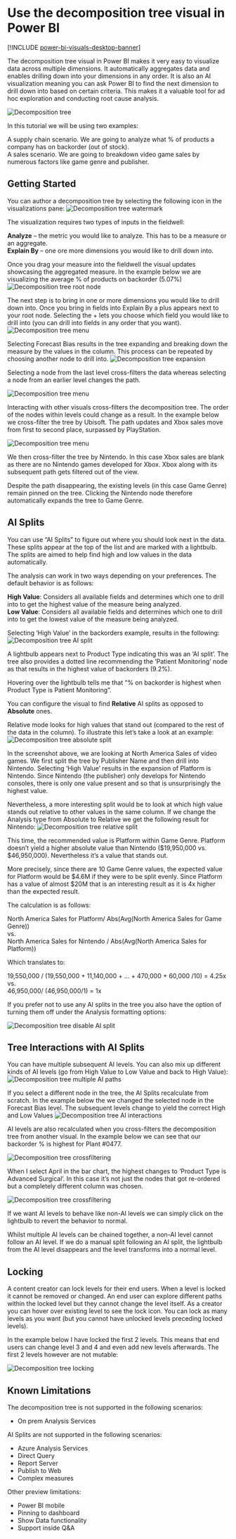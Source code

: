 # Use the decomposition tree visual in Power BI
[!INCLUDE [power-bi-visuals-desktop-banner](../includes/power-bi-visuals-desktop-banner.md)]

The decomposition tree visual in Power BI makes it very easy to visualize data across multiple dimensions. It automatically aggregates data and enables drilling down into your dimensions in any order. It is also an AI visualization meaning you can ask Power BI to find the next dimension to drill down into based on certain criteria. This makes it a valuable tool for ad hoc exploration and conducting root cause analysis.

![Decomposition tree](media/power-bi-visualization-decomposition-tree/tree-full.png)

In this tutorial we will be using two examples:

A supply chain scenario. We are going to analyze what % of products a company has on backorder (out of stock).  
A sales scenario. We are going to breakdown video game sales by numerous factors like game genre and publisher.


## Getting Started
You can author a decomposition tree by selecting the following icon in the visualizations pane:
![Decomposition tree watermark](media/power-bi-visualization-decomposition-tree/tree-watermark.png)

The visualization requires two types of inputs in the fieldwell:

**Analyze** – the metric you would like to analyze. This has to be a measure or an aggregate.  
**Explain By** – one ore more dimensions you would like to drill down into.

Once you drag your measure into the fieldwell the visual updates showcasing the aggregated measure. In the example below we are visualizing the average % of products on backorder (5.07%)
![Decomposition tree root node](media/power-bi-visualization-decomposition-tree/tree-root.png)

The next step is to bring in one or more dimensions you would like to drill down into. Once you bring in fields into Explain By a plus appears next to your root node. Selecting the + lets you choose which field you would like to drill into (you can drill into fields in any order that you want).
![Decomposition tree menu](media/power-bi-visualization-decomposition-tree/tree-menu.png)

Selecting Forecast Bias results in the tree expanding and breaking down the measure by the values in the column. This process can be repeated by choosing another node to drill into.
![Decomposition tree expansion](media/power-bi-visualization-decomposition-tree/tree-expansion.png)

Selecting a node from the last level cross-filters the data whereas selecting a node from an earlier level changes the path.

![Decomposition tree menu](media/power-bi-visualization-decomposition-tree/tree-interaction1.gif)

Interacting with other visuals cross-filters the decomposition tree. The order of the nodes within levels could change as a result.
In the example below we cross-filter the tree by Ubisoft. The path updates and Xbox sales move from first to second place, surpassed by PlayStation. 

![Decomposition tree menu](media/power-bi-visualization-decomposition-tree/tree-interaction2.gif)

We then cross-filter the tree by Nintendo. In this case Xbox sales are blank as there are no Nintendo games developed for Xbox. Xbox along with its subsequent path gets filtered out of the view.

Despite the path disappearing, the existing levels (in this case Game Genre) remain pinned on the tree. Clicking the Nintendo node therefore automatically expands the tree to Game Genre.

## AI Splits

You can use “AI Splits” to figure out where you should look next in the data. These splits appear at the top of the list and are marked with a lightbulb. The splits are aimed to help find high and low values in the data automatically.

The analysis can work in two ways depending on your preferences. The default behavior is as follows:

**High Value**: Considers all available fields and determines which one to drill into to get the highest value of the measure being analyzed.  
**Low Value**: Considers all available fields and determines which one to drill into to get the lowest value of the measure being analyzed.  

Selecting ‘High Value’ in the backorders example, results in the following:
![Decomposition tree AI split](media/power-bi-visualization-decomposition-tree/tree-ai-split.png)

A lightbulb appears next to Product Type indicating this was an ‘AI split’. The tree also provides a dotted line recommending the ‘Patient Monitoring’ node as that results in the highest value of backorders (9.2%). 

Hovering over the lightbulb tells me that “% on backorder is highest when Product Type is Patient Monitoring”.

You can configure the visual to find **Relative** AI splits as opposed to **Absolute** ones. 

Relative mode looks for high values that stand out (compared to the rest of the data in the column). To illustrate this let’s take a look at an example:
![Decomposition tree absolute split](media/power-bi-visualization-decomposition-tree/tree-ai-absolute.png)

In the screenshot above, we are looking at North America Sales of video games. We first split the tree by Publisher Name and then drill into Nintendo. Selecting ‘High Value’ results in the expansion of Platform is Nintendo. Since Nintendo (the publisher) only develops for Nintendo consoles, there is only one value present and so that is unsurprisingly the highest value.

Nevertheless, a more interesting split would be to look at which high value stands out relative to other values in the same column. If we change the Analysis type from Absolute to Relative we get the following result for Nintendo:
![Decomposition tree relative split](media/power-bi-visualization-decomposition-tree/tree-ai-relative.png)

This time, the recommended value is Platform within Game Genre.  Platform doesn’t yield a higher absolute value than Nintendo ($19,950,000 vs. $46,950,000). Nevertheless it’s a value that stands out.

More precisely, since there are 10 Game Genre values, the expected value for Platform would be $4.6M if they were to be split evenly. Since Platform has a value of almost $20M that is an interesting result as it is 4x higher than the expected result.

The calculation is as follows:

North America Sales for Platform/ Abs(Avg(North America Sales for Game Genre))  
vs.  
North America Sales for Nintendo / Abs(Avg(North America Sales for Platform))  

Which translates to:

19,550,000 / (19,550,000 + 11,140,000 + ... + 470,000 + 60,000 /10) = 4.25x  
vs.  
46,950,000/ (46,950,000/1) = 1x  

If you prefer not to use any AI splits in the tree you also have the option of turning them off under the Analysis formatting options:  

![Decomposition tree disable AI split](media/power-bi-visualization-decomposition-tree/tree-ai-disable.png)

## Tree Interactions with AI Splits

You can have multiple subsequent AI levels. You can also mix up different kinds of AI levels (go from High Value to Low Value and back to High Value):
![Decomposition tree multiple AI paths](media/power-bi-visualization-decomposition-tree/tree-multi-ai-path.png)

If you select a different node in the tree, the AI Splits recalculate from scratch. In the example below the we changed the selected node in the Forecast Bias level. The subsequent levels change to yield the correct High and Low Values
![Decomposition tree AI interactions](media/power-bi-visualization-decomposition-tree/tree-ai-interactions.png)

AI levels are also recalculated when you cross-filters the decomposition tree from another visual. In the example below we can see that our backorder % is highest for Plant #0477.

![Decomposition tree crossfiltering](media/power-bi-visualization-decomposition-tree/tree-ai-crossfilter1.png)

When I select April in the bar chart, the highest changes to ‘Product Type is Advanced Surgical’. In this case it’s not just the nodes that got re-ordered but a completely different column was chosen. 

![Decomposition tree crossfiltering](media/power-bi-visualization-decomposition-tree/tree-ai-crossfilter2.png)

If we want AI levels to behave like non-AI levels we can simply click on the lightbulb to revert the behavior to normal. 

Whilst multiple AI levels can be chained together, a non-AI level cannot follow an AI level. If we do a manual split following an AI split, the lightbulb from the AI level disappears and the level transforms into a normal level. 

## Locking

A content creator can lock levels for their end users. When a level is locked it cannot be removed or changed. An end user can explore different paths within the locked level but they cannot change the level itself. As a creator you can hover over existing level to see the lock icon. You can lock as many levels as you want (but you cannot have unlocked levels preceding locked levels).

In the example below I have locked the first 2 levels. This means that end users can change level 3 and 4 and even add new levels afterwards. The first 2 levels however are not mutable:

![Decomposition tree locking](media/power-bi-visualization-decomposition-tree/tree-locking.png)

## Known Limitations

The decomposition tree is not supported in the following scenarios:  
-	On prem Analysis Services

AI Splits are not supported in the following scenarios:  
-	Azure Analysis Services
-	Direct Query
-	Report Server
-	Publish to Web
-	Complex measures 

Other preview limitations:
- Power BI mobile  
- Pinning to dashboard
- Show Data functionality
- Support inside Q&A
